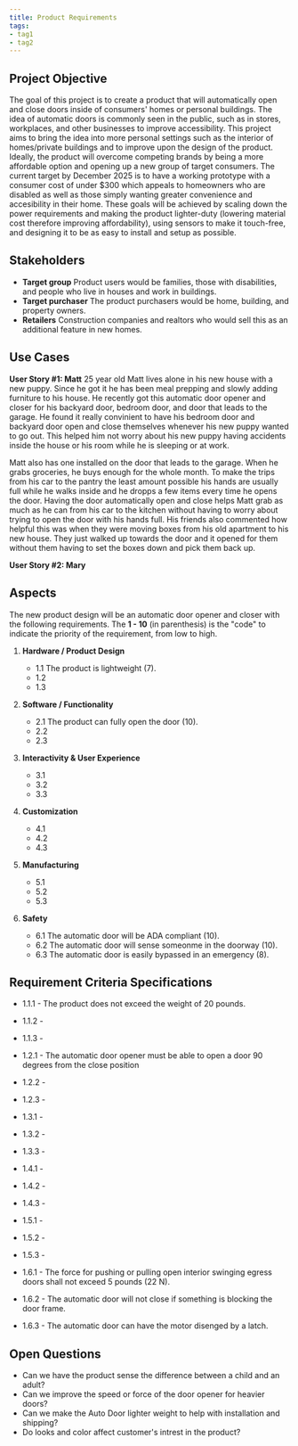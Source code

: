 ```yaml
---
title: Product Requirements
tags:
- tag1
- tag2
---
```


## Project Objective

The goal of this project is to create a product that will automatically open and close doors inside of consumers' homes or personal buildings. The idea of automatic doors is commonly seen in the public, such as in stores, workplaces, and other businesses to improve accessibility. This project aims to bring the idea into more personal settings such as the interior of homes/private buildings and to improve upon the design of the product. Ideally, the product will overcome competing brands by being a more affordable option and opening up a new group of target consumers. The current target by December 2025 is to have a working prototype with a consumer cost of under $300 which appeals to homeowners who are disabled as well as those simply wanting greater convenience and accesibility in their home. These goals will be achieved by scaling down the power requirements and making the product lighter-duty (lowering material cost therefore improving affordability), using sensors to make it touch-free, and designing it to be as easy to install and setup as possible.


## Stakeholders

- **Target group** Product users would be families, those with disabilities, and people who live in houses and work in buildings. 
- **Target purchaser** The product purchasers would be home, building, and property owners.
- **Retailers** Construction companies and realtors who would sell this as an additional feature in new homes. 


## Use Cases

**User Story #1: Matt**
25 year old Matt lives alone in his new house with a new puppy. Since he got it he has been meal prepping and slowly adding furniture to his house. He recently got this automatic door opener and closer for his backyard door, bedroom door, and door that leads to the garage. He found it really convinient to have his bedroom door and backyard door open and close themselves whenever his new puppy wanted to go out. This helped him not worry about his new puppy having accidents inside the house or his room while he is sleeping or at work. 

Matt also has one installed on the door that leads to the garage. When he grabs groceries, he buys enough for the whole month. To make the trips from his car to the pantry the least amount possible his hands are usually full while he walks inside and he dropps a few items every time he opens the door. Having the door automatically open and close helps Matt grab as much as he can from his car to the kitchen without having to worry about trying to open the door with his hands full. His friends also commented how helpful this was when they were moving boxes from his old apartment to his new house. They just walked up towards the door and it opened for them without them having to set the boxes down and pick them back up. 


**User Story #2: Mary**


## Aspects

The new product design will be an automatic door opener and closer with the following requirements. The **1 - 10** (in parenthesis) is the "code" to indicate the priority of the requirement, from low to high.

1. **Hardware / Product Design**
      * 1.1 The product is lightweight (7).
      * 1.2
      * 1.3 


1. **Software / Functionality** 
      * 2.1 The product can fully open the door (10). 
      * 2.2
      * 2.3 

1. **Interactivity & User Experience**
      * 3.1 
      * 3.2
      * 3.3 

1. **Customization**
      * 4.1 
      * 4.2
      * 4.3 

1. **Manufacturing**
      * 5.1 
      * 5.2
      * 5.3 

1. **Safety** 
      * 6.1 The automatic door will be ADA compliant (10).
      * 6.2 The automatic door will sense someonme in the doorway (10). 
      * 6.3 The automatic door is easily bypassed in an emergency (8).
      

## Requirement Criteria Specifications

* 1.1.1 - The product does not exceed the weight of 20 pounds. 
* 1.1.2 - 
* 1.1.3 - 

* 1.2.1 - The automatic door opener must be able to open a door 90 degrees from the close position 
* 1.2.2 - 
* 1.2.3 - 

* 1.3.1 - 
* 1.3.2 - 
* 1.3.3 - 

* 1.4.1 - 
* 1.4.2 - 
* 1.4.3 - 

* 1.5.1 - 
* 1.5.2 - 
* 1.5.3 - 

* 1.6.1 - The force for pushing or pulling open interior swinging egress doors shall not exceed 5 pounds (22 N). 
* 1.6.2 - The automatic door will not close if something is blocking the door frame.
* 1.6.3 - The automatic door can have the motor disenged by a latch. 

## Open Questions

* Can we have the product sense the difference between a child and an adult? 
* Can we improve the speed or force of the door opener for heavier doors? 
* Can we make the Auto Door lighter weight to help with installation and shipping? 
* Do looks and color affect customer's intrest in the product? 
